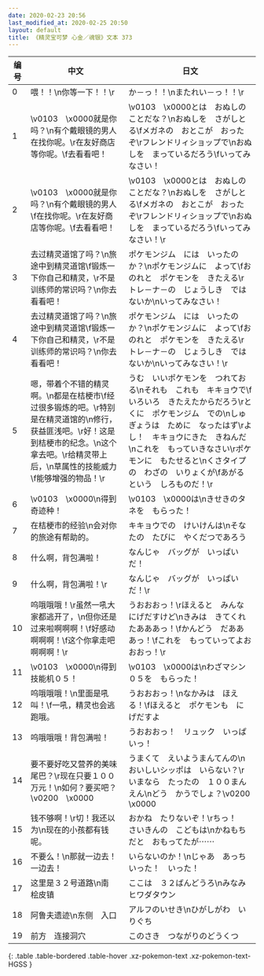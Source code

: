 ```yaml
---
date: 2020-02-23 20:56
last_modified_at: 2020-02-25 20:50
layout: default
title: 《精灵宝可梦 心金／魂银》文本 373
---
```

| 编号 | 中文 | 日文 |
| ---- | ---- | ---- |
| 0 | 喂！！\n你等一下！！\r | か－っ！！\nまたれい－っ！！\r |
| 1 | \v0103　\x0000就是你吗？\n有个戴眼镜的男人在找你呢。\r在友好商店等你呢。\f去看看吧！ | \v0103　\x0000とは　おぬしの　ことだな？\nおぬしを　さがしとる\fメガネの　おとこが　おったぞ\rフレンドリィショップで\nおぬしを　まっているだろう\fいってみなさい！ |
| 2 | \v0103　\x0000就是你吗？\n有个戴眼镜的男人\f在找你呢。\r在友好商店等你呢。\f去看看吧！ | \v0103　\x0000とは　おぬしの　ことだな？\nおぬしを　さがしとる\fメガネの　おとこが　おったぞ\rフレンドリィショップで\nおぬしを　まっているだろう\fいってみなさい！\r |
| 3 | 去过精灵道馆了吗？\n旅途中到精灵道馆\f锻炼一下你自己和精灵，\r不是训练师的常识吗？\n你去看看吧！ | ポケモンジム　には　いったのか？\nポケモンジムに　よって\fおのれと　ポケモンを　きたえる\rトレ－ナ－の　じょうしき　ではないか\nいってみなさい！ |
| 4 | 去过精灵道馆了吗？\n旅途中到精灵道馆\f锻炼一下你自己和精灵，\r不是训练师的常识吗？\n你去看看吧！ | ポケモンジム　には　いったのか？\nポケモンジムに　よって\fおのれと　ポケモンを　きたえる\rトレ－ナ－の　じょうしき　ではないか\nいってみなさい！\r |
| 5 | 嗯，带着个不错的精灵啊。\n都是在桔梗市\f经过很多锻炼的吧。\r特别是在精灵道馆的\n修行，获益匪浅吧。\r好！这是到桔梗市的纪念。\n这个拿去吧。\r给精灵带上后，\n草属性的技能威力\f能够增强的物品！\r | うむ　いいポケモンを　つれておる\nそれも　これも　キキョウで\fいろいろ　きたえたからだろう\rとくに　ポケモンジム　での\nしゅぎょうは　ために　なったはず\rよし！　キキョウにきた　きねんだ\nこれを　もっていきなさい\rポケモンに　もたせると\nくさタイプの　わざの　いりょくが\fあがる　という　しろものだ！\r |
| 6 | \v0103　\x0000\n得到奇迹种！ | \v0103　\x0000は\nきせきのタネを　もらった！ |
| 7 | 在桔梗市的经验\n会对你的旅途有帮助的。 | キキョウでの　けいけんは\nそなたの　たびに　やくだつであろう |
| 8 | 什么啊，背包满啦！ | なんじゃ　バッグが　いっぱいだ！ |
| 9 | 什么啊，背包满啦！\r | なんじゃ　バッグが　いっぱいだ！\r |
| 10 | 呜哦哦哦！\r虽然一吼大家都逃开了，\n但你还是过来啦啊啊啊！\f好感动啊啊啊！\f这个你拿走吧啊啊啊！\r | うおおおっ！\rほえると　みんな　にげだすけど\nきみは　きてくれたあああっ！\fかんどう　だあああっ！\fこれを　もっていってよおおおっ！\r |
| 11 | \v0103　\x0000\n得到技能机０５！ | \v0103　\x0000は\nわざマシン０５を　もらった！ |
| 12 | 呜哦哦哦！\n里面是吼叫！\f一吼，精灵也会逃跑哦。 | うおおおっ！\nなかみは　ほえる！\fほえると　ポケモンも　にげだすよ |
| 13 | 呜哦哦哦！背包满啦！ | うおおおっ！　リュック　いっぱいっ！ |
| 14 | 要不要好吃又营养的美味尾巴？\r现在只要１００万元！\n如何？要买吧？\v0200　\x0000 | うまくて　えいようまんてんの\nおいしいシッポは　いらない？\rいまなら　たったの　１００まんえん\nどう　かうでしょ？\v0200　\x0000 |
| 15 | 钱不够啊！\r切！我还以为\n现在的小孩都有钱呢。 | おかね　たりないぞ！\rちっ！　さいきんの　こどもは\nかねもちだと　おもってたが⋯⋯ |
| 16 | 不要么！\n那就一边去！一边去！ | いらないのか！\nじゃあ　あっち　いった！　いった！ |
| 17 | 这里是３２号道路\n南　桧皮镇 | ここは　３２ばんどうろ\nみなみ　ヒワダタウン |
| 18 | 阿鲁夫遗迹\n东侧　入口 | アルフのいせき\nひがしがわ　いりぐち |
| 19 | 前方　连接洞穴 | このさき　つながりのどうくつ |
{: .table .table-bordered .table-hover .xz-pokemon-text .xz-pokemon-text-HGSS }